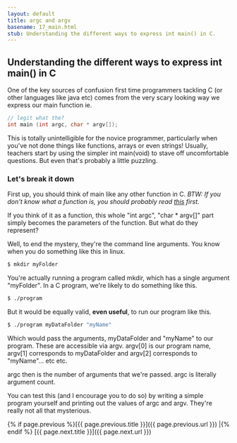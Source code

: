 ```yaml
---
layout: default
title: argc and argv
basename: 17_main.html
stub: Understanding the different ways to express int main() in C.
---
```

## Understanding the different ways to express int main() in C

One of the key sources of confusion first time programmers tackling C (or other languages like java etc) comes from the very scary looking way we express our main function ie.
```c
// legit what the?
int main (int argc, char * argv[]);
```
This is totally unintelligible for the novice programmer, particularly when you've not
done things like functions, arrays or even strings! Usually, teachers start by using the simpler
int main(void) to stave off uncomfortable questions. But even that's probably a little puzzling.

### Let's break it down
First up, you should think of main like any other function in C. *BTW: If you don't know what a function is, you should probably read [this](17_functions.html) first.*

If you think of it as a function, this whole "int argc", "char * argv[]" part simply becomes
the parameters of the function. But what do they represent?

Well, to end the mystery, they're the command line arguments. You know when you do something like this in linux.
```bash
$ mkdir myFolder
```
You're actually running a program called mkdir, which has a single argument "myFolder".
In a C program, we're likely to do something like this.
```bash
$ ./program
```
But it would be equally valid, **even useful**, to run our program like this.
```bash
$ ./program myDataFolder "myName"
```
Which would pass the arguments, myDataFolder and "myName" to our program. These
are accessible via argv. argv[0] is our program name, argv[1] corresponds to myDataFolder and argv[2] corresponds to "myName"... etc etc.

argc then is the number of arguments that we're passed. argc is literally
argument count.

You can test this (and I encourage you to do so) by writing a simple program yourself and printing out the values of argc and argv. They're really not all that mysterious.

{% if page.previous %}[{{ page.previous.title }}]({{ page.previous.url }})
\|{% endif %} [{{ page.next.title }}]({{ page.next.url }})
